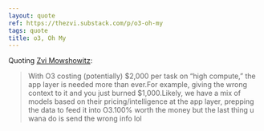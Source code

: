 ```yaml
---
layout: quote
ref: https://thezvi.substack.com/p/o3-oh-my
tags: quote
title: o3, Oh My
---
```


Quoting [Zvi Mowshowitz](https://thezvi.substack.com/p/o3-oh-my):

> With O3 costing (potentially) $2,000 per task on “high compute,” the app layer is needed more than ever.For example, giving the wrong context to it and you just burned $1,000.Likely, we have a mix of models based on their pricing/intelligence at the app layer, prepping the data to feed it into O3.100% worth the money but the last thing u wana do is send the wrong info lol